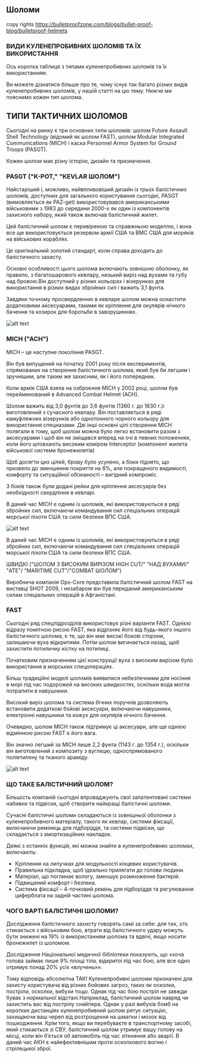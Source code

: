 ## Шоломи 
copy rights https://bulletproofzone.com/blogs/bullet-proof-blog/bulletproof-helmets
### ВИДИ КУЛЕНЕПРОБИВНИХ ШОЛОМІВ ТА ЇХ ВИКОРИСТАННЯ

Ось коротка таблиця з типами куленепробивних шоломів та їх використанням.


Ви можете дізнатися більше про те, чому існує так багато різних видів куленепробивних шоломів, у нашій статті на цю тему. Нижче ми пояснимо кожен тип шолома.

## ТИПИ ТАКТИЧНИХ ШОЛОМОВ

Сьогодні на ринку є три основних типи шоломів: шолом Future Assault Shell Technology (відомий як шолом FAST), шолом Modular Integrated Communications (MICH) і каска Personnel Armor System for Ground Troops (PASGT).

Кожен шолом має різну історію, дизайн та призначення.


### PASGT ("K-POT," "KEVLAR ШОЛОМ")

Найстаріший і, можливо, найвпливовіший дизайн із трьох балістичних шоломів, доступних для загального користування сьогодні, PASGT (вимовляється як PAZ-get) використовувався американськими військовими з 1983 до середини 2000-х як один із компонентів захисного набору, який також включав балістичний жилет.

Цей балістичний шолом є перевіреною та справжньою моделлю, і вона все ще використовується резервом армії США та ВМС США для моряків на військових кораблях.

Це оригінальний золотий стандарт, коли справа доходить до балістичного захисту.

Основні особливості цього шолома включають зовнішню оболонку, як правило, з багатошарового кевлару, низький виріз над вухами та губу над бровою.Він доступний у різних кольорах і візерунках для використання в різних видах збройних сил і важить 3,1 фунта.

Завдяки точному просвердленню в кевларе шолом можна оснастити додатковими аксесуарами, такими як кріплення для окулярів нічного бачення та козирок для боротьби в заворушеннях.

![alt text](/images/KEVLAR.png)

### MICH ("ACH")

MICH – це наступне покоління PASGT.

Він був випущений на початку 2001 року після експериментів, спрямованих на створення балістичного шолома, який був би легшим і зручнішим, але таким же захисним, як і його попередник.

Коли армія США взяла на озброєння MICH у 2002 році, шолом був перейменований в Advanced Combat Helmet (ACH).

Шолом важить від 3,0 фунтів до 3,6 фунтів (1360 г. до 1630 г.)і виготовлений з сучасного кевлару. Він поставляється в ряді камуфляжних візерунків або однотонного чорного кольору для використання спецназами.
Дві інші основні цілі створення MICH полягали в тому, щоб шолом можна було легко встановити разом з аксесуарами і щоб він не зміщався вперед на очі в певних положеннях, коли його штовхають високим коміром Interceptor (компонент жилета військової системи бронежилетів)

Щоб досягти цих цілей, брову було усунено, а боки піднято, що призвело до зменшення покриття на 8%, але покращеного видимості, комфорту та ситуаційної обізнаності – вигідний компроміс.

З боків також були додані рейки для кріплення аксесуарів без необхідності свердління в кевларі.

В даний час MICH є одним із шоломів, які використовуються в ряді збройних сил, включаючи командування сил спеціальних операцій морської піхоти США та сили безпеки ВПС США.


![alt text](/images/MICH.png)


В даний час MICH є одним із шоломів, які використовуються в ряді збройних сил, включаючи командування сил спеціальних операцій морської піхоти США та сили безпеки ВПС США.

ШВИДКІ ("ШОЛОМ З ВИСОКИМ ВИРІЗОМ HIGH CUT/" "НАД ВУХАМИ/" "ATE"/ "MARITIME CUT"/"COMBAT ШОЛОМ")

Виробнича компанія Ops-Core представила балістичний шолом FAST на виставці SHOT 2009, і незабаром він був переданий американським силам спеціальних операцій в Афганістані.

### FAST
Сьогодні ряд спецпідрозділів використовує різні варіанти FAST.
Однією відразу помітною рисою FAST, яка відрізняє його від будь-якого іншого балістичного шолома, є те, що він має високі бокові сторони, залишаючи вуха відкритими. Потім шолом вигинається назад, щоб захистити потиличну кістку на потилиці.

Початковим призначенням цієї конструкції вуха з високим вирізом було використання в морських спецопераціях.

Більш традиційні моделі шоломів виявилися небезпечними для носіння в морі під час подорожей на високих швидкостях, оскільки вода могла потрапити в навушники.


Високий виріз шолома та система бічних поручнів дозволяють встановити додаткові бойові аксесуари, включаючи навушники, електронні навушники та кожух для окулярів нічного бачення.

Очевидно, шолом MICH також підтримує ці аксесуари, але ще однією відмінною рисою FAST є його вага.

Він значно легший за MICH лише 2,2 фунта (1143 г. до 1354 г.), оскільки він виготовлений з композиту з вуглецю, односпрямованого поліетилену та тканого араміду.

![alt text](/images/FAST.png)


### ЩО ТАКЕ БАЛІСТИЧНИЙ ШОЛОМ?

Більшість компаній сьогодні впроваджують свої запатентовані системи набивки та підвіски, щоб створити найкращі балістичні шоломи.

Сучасні балістичні шоломи складаються із зовнішньої оболонки з куленепробивного матеріалу, такого як кевлар, системи фіксації, включаючи ремінець для підборіддя, та системи підвіски, що складається з амортизаційних накладок.


Деякі з останніх функцій, які можна знайти в куленепробивних шоломах, включають:
- Кріплення на липучках для модульності кінцевих користувачів.
- Правильна підкладка, щоб ідеально прилягати до голови людини.
- Матеріал, що поглинає вологу, зменшує розмноження бактерій.
- Підвищений комфорт і безпека.
- Система фіксації – 4-точковий ремінь для підборіддя та регулювання циферблата на задній частині шолома.

### ЧОГО ВАРТІ БАЛІСТИЧНІ ШОЛОМИ?

Дослідження балістичного захисту говорять самі за себе: для тих, хто стикається з військовим бою, втрати від балістичного удару можуть бути знижені на 19% із використанням шолома та вдвічі, якщо носити бронежилет із шоломом.

Дослідження Національної медичної бібліотеки показують, що «хоча голова займає лише 9% площі тіла, відкритої під час бою, але все одно отримує понад 20% усіх «влучень»».

Тому відповідь абсолютна ТАК!
Куленепробивні шоломи призначені для захисту користувача від різних бойових загроз, таких як осколки, постріли, осколки, вибухи тощо.
Однак під час бою постріл не завжди буває з нормальної відстані.Наприклад, балістичний шолом навряд чи захистить вас від пострілу снайпера.
Однак у разі вибухів бомб на коротких дистанціях куленепробивний шолом рятує ситуацію, захищаючи ваш череп від розтрощення на шматки і мозок від пошкодження.
Крім того, якщо ви перебуваєте в транспортному засобі, який стикається зі СВУ, балістичний шолом утримує вашу голову на місці, коли він б’ється об автомобіль під час зіткнення або аварії. В даний час АКН є найефективнішим проти осколкового вогню і стрілецької зброї.




